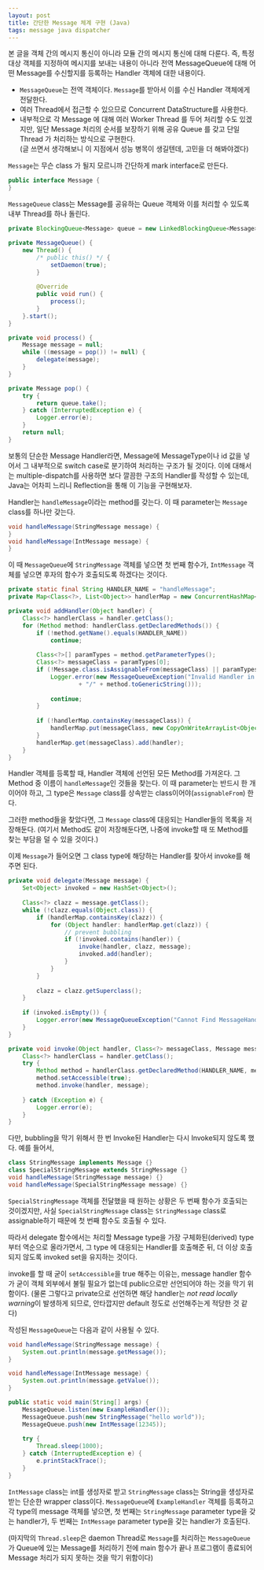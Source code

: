 ```yaml
---
layout: post
title: 간단한 Message 체계 구현 (Java)
tags: message java dispatcher
---
```


본 글을 객체 간의 메시지 통신이 아니라 모듈 간의 메시지 통신에 대해 다룬다.
즉, 특정 대상 객체를 지정하여 메시지를 보내는 내용이 아니라 전역 MessageQueue에 대해 어떤 Message를 수신할지를 등록하는 Handler 객체에 대한 내용이다.

* `MessageQueue`는 전역 객체이다. `Message`를 받아서 이를 수신 Handler 객체에게 전달한다.
* 여러 Thread에서 접근할 수 있으므로 Concurrent DataStructure를 사용한다.
* 내부적으로 각 Message 에 대해 여러 Worker Thread 를 두어 처리할 수도 있겠지만, 일단 Message 처리의 순서를 보장하기 위해 공유 Queue 를 갖고 단일 Thread 가 처리하는 방식으로 구현한다.  
  (글 쓰면서 생각해보니 이 지점에서 성능 병목이 생길텐데, 고민을 더 해봐야겠다)

`Message`는 무슨 class 가 될지 모르니까 간단하게 mark interface로 만든다.

```java
public interface Message {
}
```

`MessageQueue` class는 Message를 공유하는 Queue 객체와 이를 처리할 수 있도록 내부 Thread를 하나 돌린다.

```java
private BlockingQueue<Message> queue = new LinkedBlockingQueue<Message>(); 

private MessageQueue() {
    new Thread() {
        /* public this() */ {
            setDaemon(true);
        }
        
        @Override
        public void run() {
            process();
        }
    }.start();
}

private void process() {
    Message message = null;
    while ((message = pop()) != null) {
        delegate(message);
    }
}

private Message pop() {
    try {
        return queue.take();
    } catch (InterruptedException e) {
        Logger.error(e);
    }
    return null;
}
```

보통의 단순한 Message Handler라면, Message에 MessageType이나 id 값을 넣어서 그 내부적으로 switch case로 분기하여 처리하는 구조가 될 것이다. 이에 대해서는 multiple-dispatch를 사용하면 보다 깔끔한 구조의 Handler를 작성할 수 있는데, Java는 어차피 느리니 Reflection을 통해 이 기능을 구현해보자.

Handler는 `handleMessage`이라는 method를 갖는다. 이 때 parameter는 `Message` class를 하나만 갖는다.

```java
void handleMessage(StringMessage message) {
}
void handleMessage(IntMessage message) {
}
```

이 때 `MessageQueue`에 `StringMessage` 객체를 넣으면 첫 번째 함수가, `IntMessage` 객체를 넣으면 후자의 함수가 호출되도록 하겠다는 것이다.

```java
private static final String HANDLER_NAME = "handleMessage";
private Map<Class<?>, List<Object>> handlerMap = new ConcurrentHashMap<Class<?>, List<Object>>();

private void addHandler(Object handler) {
    Class<?> handlerClass = handler.getClass();
    for (Method method: handlerClass.getDeclaredMethods()) {
        if (!method.getName().equals(HANDLER_NAME))
            continue;
        
        Class<?>[] paramTypes = method.getParameterTypes();
        Class<?> messageClass = paramTypes[0];
        if (!Message.class.isAssignableFrom(messageClass) || paramTypes.length > 1) {
            Logger.error(new MessageQueueException("Invalid Handler in " + handlerClass.getSimpleName() 
                    + "/" + method.toGenericString()));
            
            continue;
        }
        
        if (!handlerMap.containsKey(messageClass)) {
            handlerMap.put(messageClass, new CopyOnWriteArrayList<Object>());
        }
        handlerMap.get(messageClass).add(handler);
    }
}
```

Handler 객체를 등록할 때, Handler 객체에 선언된 모든 Method를 가져온다. 그 Method 중 이름이 `handleMessage`인 것들을 찾는다. 이 때 parameter는 반드시 한 개이어야 하고, 그 type은 `Message` class를 상속받는 class이어야(`assignableFrom`) 한다.

그러한 method들을 찾았다면, 그 `Message` class에 대응되는 Handler들의 목록을 저장해둔다. (여기서 Method도 같이 저장해둔다면, 나중에 invoke할 때 또 Method를 찾는 부담을 덜 수 있을 것이다.)

이제 `Message`가 들어오면 그 class type에 해당하는 Handler를 찾아서 invoke를 해주면 된다.

```java
private void delegate(Message message) {
    Set<Object> invoked = new HashSet<Object>();
    
    Class<?> clazz = message.getClass();
    while (!clazz.equals(Object.class)) {
        if (handlerMap.containsKey(clazz)) {
            for (Object handler: handlerMap.get(clazz)) {
                // prevent bubbling
                if (!invoked.contains(handler)) {
                    invoke(handler, clazz, message);
                    invoked.add(handler);
                }
            }
        }
        
        clazz = clazz.getSuperclass();
    }
    
    if (invoked.isEmpty()) {
        Logger.error(new MessageQueueException("Cannot Find MessageHandler(" + message.getClass().getName() + ")"));
    }
}

private void invoke(Object handler, Class<?> messageClass, Message message) {
    Class<?> handlerClass = handler.getClass();
    try {
        Method method = handlerClass.getDeclaredMethod(HANDLER_NAME, messageClass);
        method.setAccessible(true);
        method.invoke(handler, message);
        
    } catch (Exception e) {
        Logger.error(e);
    }
}
```

다만, bubbling을 막기 위해서 한 번 Invoke된 Handler는 다시 Invoke되지 않도록 했다. 예를 들어서,

```java
class StringMessage implements Message {}
class SpecialStringMessage extends StringMessage {}
void handleMessage(StringMessage message) {}
void handleMessage(SpecialStringMessage message) {}
```

`SpecialStringMessage` 객체를 전달했을 때 원하는 상황은 두 번째 함수가 호출되는 것이겠지만, 사실 `SpecialStringMessage` class는 `StringMessage` class로 assignable하기 때문에 첫 번째 함수도 호출될 수 있다.

따라서 delegate 함수에서는 처리할 Message type을 가장 구체화된(derived) type부터 역순으로 올라가면서, 그 type 에 대응되는 Handler를 호출해준 뒤, 더 이상 호출되지 않도록 invoked set을 유지하는 것이다.

invoke를 할 때 굳이 `setAccessible`을 true 해주는 이유는, message handler 함수가 굳이 객체 외부에서 불릴 필요가 없는데 public으로만 선언되어야 하는 것을 막기 위함이다. (물론 그렇다고 private으로 선언하면 해당 handler는 *not read locally warning*이 발생하게 되므로, 안타깝지만 default 정도로 선언해주는게 적당한 것 같다)

작성된 `MessageQueue`는 다음과 같이 사용될 수 있다.

```java
void handleMessage(StringMessage message) {
    System.out.println(message.getMessage());
}

void handleMessage(IntMessage message) {
    System.out.println(message.getValue());
}

public static void main(String[] args) {
    MessageQueue.listen(new ExampleHandler());
    MessageQueue.push(new StringMessage("hello world"));
    MessageQueue.push(new IntMessage(12345));
    
    try {
        Thread.sleep(1000);
    } catch (InterruptedException e) {
        e.printStackTrace();
    }
}
```

`IntMessage` class는 int를 생성자로 받고 `StringMessage` class는 String을 생성자로 받는 단순한 wrapper class이다. `MessageQueue`에 `ExampleHandler` 객체를 등록하고 각 type의 message 객체를 넣으면, 첫 번째는 `StringMessage` parameter type을 갖는 handler가, 두 번째는 `IntMessage` parameter type을 갖는 handler가 호출된다.

(마지막의 `Thread.sleep`은 daemon Thread로 `Message`를 처리하는 `MessageQueue`가 Queue에 있는 Message를 처리하기 전에 main 함수가 끝나 프로그램이 종료되어 Message 처리가 되지 못하는 것을 막기 위함이다)